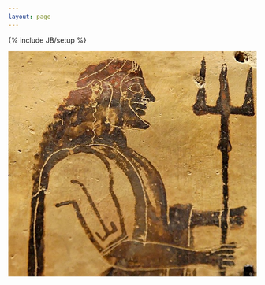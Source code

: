 ```yaml
---
layout: page
---
```

{% include JB/setup %}

<!-- Read [Jekyll Quick Start](http://jekyllbootstrap.com/usage/jekyll-quick-start.html) //-->

[<img src = "trident.jpg">](about.html)
